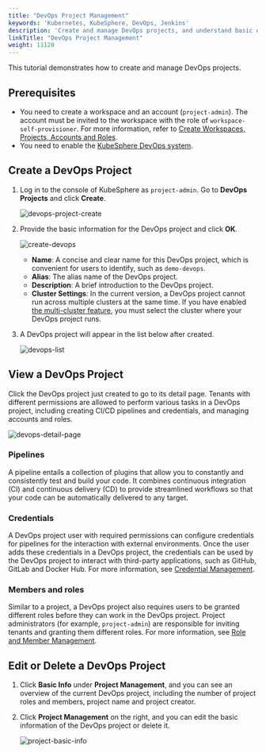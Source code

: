 ```yaml
---
title: "DevOps Project Management"
keywords: 'Kubernetes, KubeSphere, DevOps, Jenkins'
description: 'Create and manage DevOps projects, and understand basic elements in DevOps projects.'
linkTitle: "DevOps Project Management"
weight: 11120
---
```


This tutorial demonstrates how to create and manage DevOps projects.

## Prerequisites

- You need to create a workspace and an account (`project-admin`). The account must be invited to the workspace with the role of `workspace-self-provisioner`. For more information, refer to [Create Workspaces, Projects, Accounts and Roles](../../../quick-start/create-workspace-and-project/).
- You need to enable the [KubeSphere DevOps system](../../../pluggable-components/devops/).

## Create a DevOps Project

1. Log in to the console of KubeSphere as `project-admin`. Go to **DevOps Projects** and click **Create**.

   ![devops-project-create](/images/docs/devops-user-guide/understand-and-manage-devops-projects/devops-project-management/devops-project-create.jpg) 

2. Provide the basic information for the DevOps project and click **OK**.

   ![create-devops](/images/docs/devops-user-guide/understand-and-manage-devops-projects/devops-project-management/create-devops.jpg)

   - **Name**: A concise and clear name for this DevOps project, which is convenient for users to identify, such as `demo-devops`.
   - **Alias**: The alias name of the DevOps project.
   - **Description**: A brief introduction to the DevOps project.
   - **Cluster Settings**: In the current version, a DevOps project cannot run across multiple clusters at the same time. If you have enabled [the multi-cluster feature](../../../multicluster-management/), you must select the cluster where your DevOps project runs.

3. A DevOps project will appear in the list below after created.

   ![devops-list](/images/docs/devops-user-guide/understand-and-manage-devops-projects/devops-project-management/devops-list.jpg)

## View a DevOps Project

Click the DevOps project just created to go to its detail page. Tenants with different permissions are allowed to perform various tasks in a DevOps project, including creating CI/CD pipelines and credentials, and managing accounts and roles. 

![devops-detail-page](/images/docs/devops-user-guide/understand-and-manage-devops-projects/devops-project-management/devops-detail-page.jpg)

### Pipelines

A pipeline entails a collection of plugins that allow you to constantly and consistently test and build your code. It combines continuous integration (CI) and continuous delivery (CD) to provide streamlined workflows so that your code can be automatically delivered to any target.

### Credentials

A DevOps project user with required permissions can configure credentials for pipelines for the interaction with external environments. Once the user adds these credentials in a DevOps project, the credentials can be used by the DevOps project to interact with third-party applications, such as GitHub, GitLab and Docker Hub. For more information, see [Credential Management](../../../devops-user-guide/how-to-use/credential-management/).

### Members and roles

Similar to a project, a DevOps project also requires users to be granted different roles before they can work in the DevOps project. Project administrators (for example, `project-admin`) are responsible for inviting tenants and granting them different roles. For more information, see [Role and Member Management](../role-and-member-management/).

## Edit or Delete a DevOps Project

1. Click **Basic Info** under **Project Management**, and you can see an overview of the current DevOps project, including the number of project roles and members, project name and project creator.

2. Click **Project Management** on the right, and you can edit the basic information of the DevOps project or delete it.

   ![project-basic-info](/images/docs/devops-user-guide/understand-and-manage-devops-projects/devops-project-management/project-basic-info.jpg)